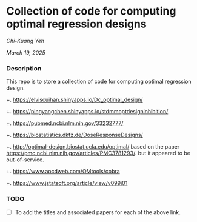 Collection of code for computing optimal regression designs
================
*Chi-Kuang Yeh*

*March 19, 2025*

### Description

This repo is to store a collection of code for computing optimal
regression design.

+. <https://elviscuihan.shinyapps.io/Dc_optimal_design/>

+. <https://pingyangchen.shinyapps.io/stdmmoptdesigninhibition/>

+. <https://pubmed.ncbi.nlm.nih.gov/33232777/>

+. <https://biostatistics.dkfz.de/DoseResponseDesigns/>

+. <http://optimal-design.biostat.ucla.edu/optimal/> based on the paper
<https://pmc.ncbi.nlm.nih.gov/articles/PMC3781293/>. but it appeared to
be out-of-service.

+. <https://www.aocdweb.com/OMtools/cobra>

+. <https://www.jstatsoft.org/article/view/v099i01>

### TODO

- [ ] To add the titles and associated papers for each of the above
  link.
